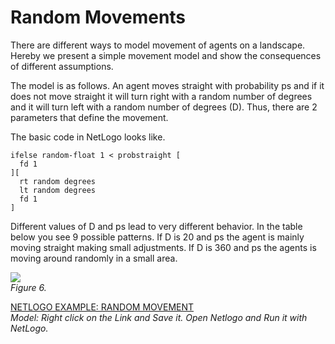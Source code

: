# Random Movements
There are different ways to model movement of agents on a landscape. Hereby we present a simple movement model and show the consequences of different assumptions.

The model is as follows. An agent moves straight with probability ps and if it does not move straight it will turn right with a random number of degrees and it will turn left with a random number of degrees (D). Thus, there are 2 parameters that define the movement.

The basic code in NetLogo looks like.
```
ifelse random-float 1 < probstraight [
  fd 1
][
  rt random degrees
  lt random degrees
  fd 1
]
```
Different values of D and ps lead to very different behavior. In the table below you see 9 possible patterns. If D is 20 and ps the agent is mainly moving straight making small adjustments. If D is 360 and ps the agents is moving around randomly in a small area.

![](https://raw.githubusercontent.com/comses/intro-to-abm/master/assets/images/Ch_5_Fig_6.png)<br>*Figure 6.*

[NETLOGO EXAMPLE: RANDOM MOVEMENT](https://raw.githubusercontent.com/comses/intro-to-abm/master/assets/netlogo/ch5-3-movement.nlogo)<br>*Model: Right click on the Link and Save it. Open Netlogo and Run it with NetLogo.*

